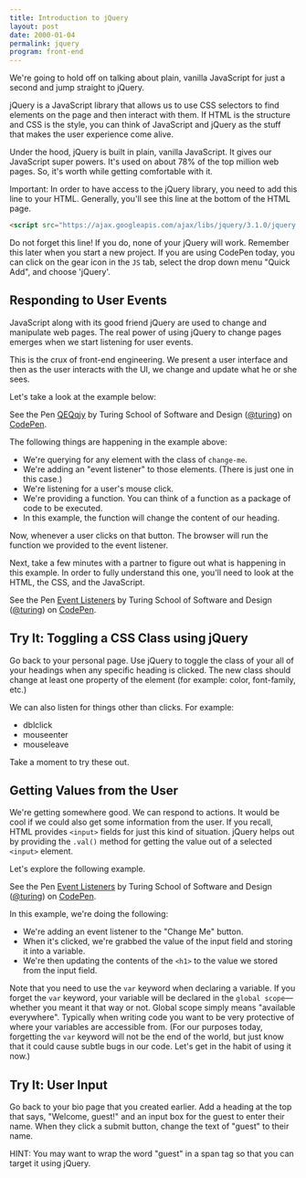 ```yaml
---
title: Introduction to jQuery
layout: post
date: 2000-01-04
permalink: jquery
program: front-end
---
```


We're going to hold off on talking about plain, vanilla JavaScript for just a second and jump straight to jQuery.

jQuery is a JavaScript library that allows us to use CSS selectors to find elements on the page and then interact with them. If HTML is the structure and CSS is the style, you can think of JavaScript and jQuery as the stuff that makes the user experience come alive.

Under the hood, jQuery is built in plain, vanilla JavaScript. It gives our JavaScript super powers. It's used on about 78% of the top million web pages. So, it's worth while getting comfortable with it.

Important: In order to have access to the jQuery library, you need to add this line to your HTML. Generally, you'll see this line at the bottom of the HTML page.

```html
<script src="https://ajax.googleapis.com/ajax/libs/jquery/3.1.0/jquery.min.js"></script>
```

Do not forget this line! If you do, none of your jQuery will work. Remember this later when you start a new project. If you are using CodePen today, you can click on the gear icon in the `JS` tab, select the drop down menu "Quick Add", and choose 'jQuery'.

## Responding to User Events

JavaScript along with its good friend jQuery are used to change and manipulate web pages. The real power of using jQuery to change pages emerges when we start listening for user events.

This is the crux of front-end engineering. We present a user interface and then as the user interacts with the UI, we change and update what he or she sees.

Let's take a look at the example below:

<p data-height="300" data-theme-id="23788" data-slug-hash="QEQwjy" data-default-tab="js,result" data-user="turing" data-embed-version="2" class="codepen">See the Pen <a href="http://codepen.io/team/turing/pen/QEQwjy">QEQqjy</a> by Turing School of Software and Design (<a href="http://codepen.io/turing">@turing</a>) on <a href="http://codepen.io">CodePen</a>.</p>

The following things are happening in the example above:

- We're querying for any element with the class of `change-me`.
- We're adding an "event listener" to those elements. (There is just one in this case.)
- We're listening for a user's mouse click.
- We're providing a function. You can think of a function as a package of code to be executed.
- In this example, the function will change the content of our heading.

Now, whenever a user clicks on that button. The browser will run the function we provided to the event listener.

Next, take a few minutes with a partner to figure out what is happening in this example. In order to fully understand this one, you'll need to look at the HTML, the CSS, and the JavaScript.

<p data-height="300" data-theme-id="23788" data-slug-hash="gMPdzx" data-default-tab="js,result" data-user="turing" data-embed-version="2" class="codepen">See the Pen <a href="http://codepen.io/team/turing/pen/gMPdzx/">Event Listeners</a> by Turing School of Software and Design (<a href="http://codepen.io/turing">@turing</a>) on <a href="http://codepen.io">CodePen</a>.</p>

<div class="try-it">
<h2>Try It: Toggling a CSS Class using jQuery</h2>

Go back to your personal page. Use jQuery to toggle the class of your all of your headings when any specific heading is clicked. The new class should change at least one property of the element (for example: color, font-family, etc.)
</div>

We can also listen for things other than clicks. For example:

- dblclick
- mouseenter
- mouseleave

Take a moment to try these out.

## Getting Values from the User

We're getting somewhere good. We can respond to actions. It would be cool if we could also get some information from the user. If you recall, HTML provides `<input>` fields for just this kind of situation. jQuery helps out by providing the `.val()` method for getting the value out of a selected `<input>` element.

Let's explore the following example.

<p data-height="300" data-theme-id="23788" data-slug-hash="YWwOmQ" data-default-tab="js,result" data-user="turing" data-embed-version="2" class="codepen">See the Pen <a href="http://codepen.io/team/turing/pen/YWwOmQ/">Event Listeners</a> by Turing School of Software and Design (<a href="http://codepen.io/turing">@turing</a>) on <a href="http://codepen.io">CodePen</a>.</p>

In this example, we're doing the following:

- We're adding an event listener to the "Change Me" button.
- When it's clicked, we're grabbed the value of the input field and storing it into a variable.
- We're then updating the contents of the `<h1>` to the value we stored from the input field.

Note that you need to use the `var` keyword when declaring a variable. If you forget the `var` keyword, your variable will be declared in the `global scope`—whether you meant it that way or not. Global scope simply means "available everywhere". Typically when writing code you want to be very protective of where your variables are accessible from. (For our purposes today, forgetting the `var` keyword will not be the end of the world, but just know that it could cause subtle bugs in our code. Let's get in the habit of using it now.)

<div class="try-it">
<h2>Try It: User Input</h2>

<p>Go back to your bio page that you created earlier. Add a heading at the top that says, "Welcome, guest!" and an input box for the guest to enter their name. When they click a submit button, change the text of "guest" to their name. </p>
<p>HINT: You may want to wrap the word "guest" in a span tag so that you can target it using jQuery.</p>
</div>
